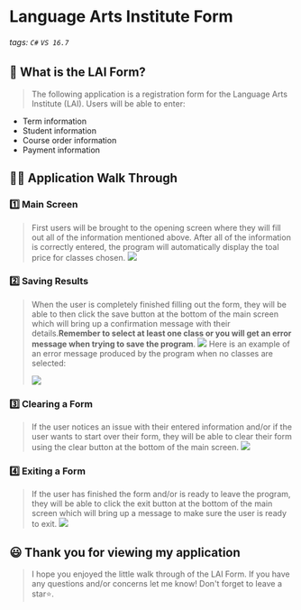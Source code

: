 # Language Arts Institute Form

###### tags: `C#` `VS 16.7`


## 📝 What is the LAI Form?
> The following application is a registration form for the Language Arts Institute (LAI). Users will be able to enter: 
-  Term information 
-  Student information 
-  Course order information 
-  Payment information

## 👩‍🏫 Application Walk Through
### 1️⃣ Main Screen ###
> First users will be brought to the opening screen where they will fill out all of the information mentioned above. After all of the information is correctly entered, the program will automatically display the toal price for classes chosen.
> ![](https://i.imgur.com/fKNoiKQ.png)

### 2️⃣ Saving Results ###
>When the user is completely finished filling out the form, they will be able to then click the save button at the bottom of the main screen which will bring up a confirmation message with their details.**Remember to select at least one class or you will get an error message when trying to save the program**.
>![](https://i.imgur.com/KR4sjaq.png)
> Here is an example of an error message produced by the program when no classes are selected:
> 
> ![](https://i.imgur.com/3JKZ35B.png)

### 3️⃣ Clearing a Form ###
> If the user notices an issue with their entered information and/or if the user wants to start over their form, they will be able to clear their form using the clear button at the bottom of the main screen. 
![](https://i.imgur.com/MZxx3NJ.png)

### 4️⃣ Exiting a Form ###
> If the user has finished the form and/or is ready to leave the program, they will be able to click the exit button at the bottom of the main screen which will bring up a message to make sure the user is ready to exit. 
![](https://i.imgur.com/WfFRLxJ.png)

## 😃 Thank you for viewing my application ##
> I hope you enjoyed the little walk through of the LAI Form. If you have any questions and/or concerns let me know! Don't forget to leave a star⭐️.

